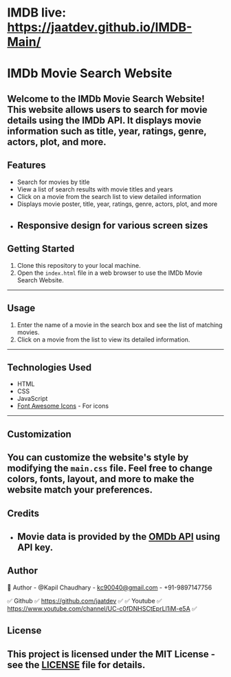 # IMDB live:  https://jaatdev.github.io/IMDB-Main/
# IMDb Movie Search Website

Welcome to the IMDb Movie Search Website! This website allows users to search for movie details using the IMDb API. It displays movie information such as title, year, ratings, genre, actors, plot, and more.
---
## Features

- Search for movies by title
- View a list of search results with movie titles and years
- Click on a movie from the search list to view detailed information
- Displays movie poster, title, year, ratings, genre, actors, plot, and more
- Responsive design for various screen sizes
  ---

## Getting Started

1. Clone this repository to your local machine.
2. Open the `index.html` file in a web browser to use the IMDb Movie Search Website.
---

## Usage

1. Enter the name of a movie in the search box and see the list of matching movies.
2. Click on a movie from the list to view its detailed information.
---

## Technologies Used

- HTML
- CSS
- JavaScript
- [Font Awesome Icons](https://fontawesome.com/) - For icons
---

## Customization

You can customize the website's style by modifying the `main.css` file. Feel free to change colors, fonts, layout, and more to make the website match your preferences.
---

## Credits

- Movie data is provided by the [OMDb API](http://www.omdbapi.com/) using API key.
  ---

## Author

🔗 Author - @Kapil Chaudhary - kc90040@gmail.com - +91-9897147756


✅ Github   ✅ https://github.com/jaatdev             ✅
✅ Youtube   ✅ https://www.youtube.com/channel/UC-c0fDNHSCtEprLl1iM-e5A  ✅
    

## License

This project is licensed under the MIT License - see the [LICENSE](LICENSE) file for details.
---

